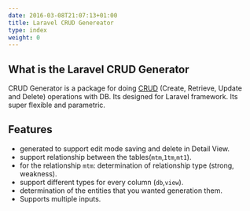 ```yaml
---
date: 2016-03-08T21:07:13+01:00
title: Laravel CRUD Genereator
type: index
weight: 0
---
```


## What is the Laravel CRUD Generator

CRUD Generator is a package for doing [CRUD](https://) (Create, Retrieve, Update and Delete) operations with DB. 
Its designed for Laravel framework. Its super flexible and parametric. 





## Features

- generated to support edit mode saving and delete in Detail View.
- support relationship between the tables(```mtm```,```1tm```,```mt1```).
- for the relationship ```mtm```: determination of relationship type  (strong, weakness).
- support different types for every column (```db```,```view```).
- determination of the entities that you wanted generation them.
- Supports multiple inputs.

